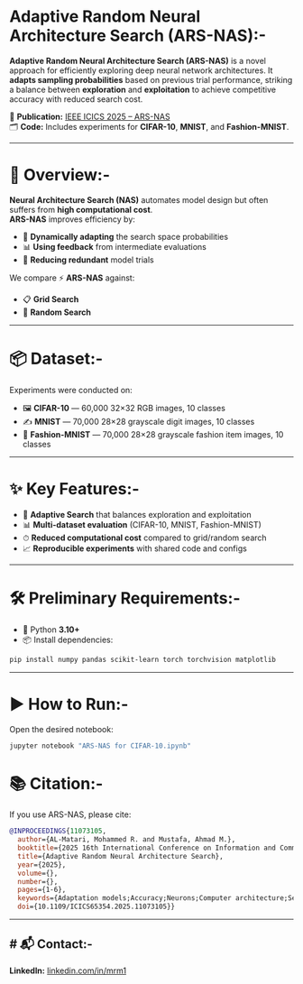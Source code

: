 # Adaptive Random Neural Architecture Search (ARS-NAS):-
**Adaptive Random Neural Architecture Search (ARS-NAS)** is a novel approach for efficiently exploring deep neural network architectures. It **adapts sampling probabilities** based on previous trial performance, striking a balance between **exploration** and **exploitation** to achieve competitive accuracy with reduced search cost.

📄 **Publication:** [IEEE ICICS 2025 – ARS-NAS](https://ieeexplore.ieee.org/abstract/document/11073105)  
🗂 **Code:** Includes experiments for **CIFAR-10**, **MNIST**, and **Fashion-MNIST**.

---

# 🧭 Overview:-
**Neural Architecture Search (NAS)** automates model design but often suffers from **high computational cost**.  
**ARS-NAS** improves efficiency by:  
- 🔄 **Dynamically adapting** the search space probabilities  
- 📊 **Using feedback** from intermediate evaluations  
- 🚫 **Reducing redundant** model trials  

We compare ⚡ **ARS-NAS** against:  
- 📋 **Grid Search**  
- 🎲 **Random Search**  

---

# 📦 Dataset:-
Experiments were conducted on:  
- 🖼 **CIFAR-10** — 60,000 32×32 RGB images, 10 classes  
- ✍️ **MNIST** — 70,000 28×28 grayscale digit images, 10 classes  
- 👕 **Fashion-MNIST** — 70,000 28×28 grayscale fashion item images, 10 classes

---
# ✨ Key Features:-
- 🚀 **Adaptive Search** that balances exploration and exploitation
- 📊 **Multi-dataset evaluation** (CIFAR-10, MNIST, Fashion-MNIST)
- ⏱ **Reduced computational cost** compared to grid/random search
- 📈 **Reproducible experiments** with shared code and configs

--- 
# 🛠 Preliminary Requirements:-
- 🐍 Python **3.10+**
- 📦 Install dependencies:
```bash
pip install numpy pandas scikit-learn torch torchvision matplotlib
```

---
# ▶️ How to Run:-
Open the desired notebook:
```bash
jupyter notebook "ARS-NAS for CIFAR-10.ipynb"
```

# 📚 Citation:-
If you use ARS-NAS, please cite:
```bibtex
@INPROCEEDINGS{11073105,
  author={AL-Matari, Mohammed R. and Mustafa, Ahmad M.},
  booktitle={2025 16th International Conference on Information and Communication Systems (ICICS)}, 
  title={Adaptive Random Neural Architecture Search}, 
  year={2025},
  volume={},
  number={},
  pages={1-6},
  keywords={Adaptation models;Accuracy;Neurons;Computer architecture;Search problems;Natural language processing;Neural architecture search;Reliability;Optimization;Biological neural networks;Deep Learning;Optimization;Automated Search;Search Space;Network Structure;Performance},
  doi={10.1109/ICICS65354.2025.11073105}}
```


---

## **# 📬 Contact:-**  
**LinkedIn:** [linkedin.com/in/mrm1](https://www.linkedin.com/in/mrm1/)  

